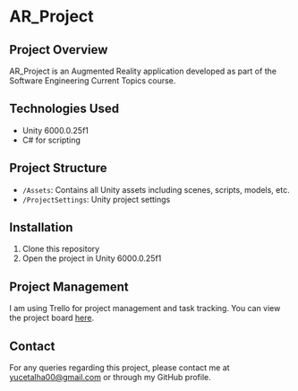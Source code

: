 # AR_Project

## Project Overview
AR_Project is an Augmented Reality application developed as part of the Software Engineering Current Topics course. 

## Technologies Used
- Unity 6000.0.25f1
- C# for scripting

## Project Structure
- `/Assets`: Contains all Unity assets including scenes, scripts, models, etc.
- `/ProjectSettings`: Unity project settings

## Installation
1. Clone this repository
2. Open the project in Unity 6000.0.25f1

## Project Management
I am using Trello for project management and task tracking. You can view the project board [here](https://trello.com/b/uW7gl2KS/arproject).

## Contact
For any queries regarding this project, please contact me at yucetalha00@gmail.com or through my GitHub profile.
